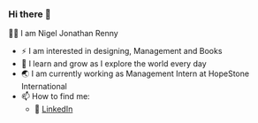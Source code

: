 ### Hi there 👋

:man_in_tuxedo: I am Nigel Jonathan Renny
- :zap: I am interested in designing, Management and Books
- 🌱 I learn and grow as I explore the world every day
- :earth_asia: I am currently working as Management Intern at HopeStone International
- 📫 How to find me: 
  - :office: [LinkedIn](https://www.linkedin.com/in/nigel-jonathan-renny)
